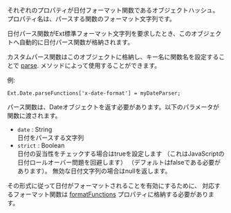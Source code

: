 それぞれのプロパティが日付フォーマット関数であるオブジェクトハッシュ。
プロパティ名は、パースする関数のフォーマット文字列です。

日付パース関数がExt標準フォーマット文字列を要求したとき、このオブジェクトへ自動的に日付パース関数が格納されます。

カスタムパース関数はこのオブジェクトに格納し、キー名に関数名を設定することで
<a href="#!/api/Ext.Date-method-parse" rel="Ext.Date-method-parse" class="docClass" >parse</a>.
メソッドによって使用することができます。

例:

    Ext.Date.parseFunctions['x-date-format'] = myDateParser;

パース関数は、Dateオブジェクトを返す必要があります。以下のパラメータが関数に渡されます。

<div class="mdetail-params"><ul>
<li><code>date</code> : String<div class="sub-desc">日付をパースする文字列</div></li>
<li><code>strict</code> : Boolean<div class="sub-desc">
日付の妥当性をチェックする場合はtrueを設定します
（これはJavaScriptの日付ロールオーバー問題を回避します）
（デフォルトはfalseである必要があります）。
無効な日付文字列の場合はnullを返します。
</div></li>
</ul></div>

その形式に従って日付がフォーマットされることを有効にするために、
対応するフォーマット関数は
<a href="#!/api/Ext.Date-property-formatFunctions" rel="Ext.Date-property-formatFunctions" class="docClass" >formatFunctions</a>
プロパティに格納する必要があります。

